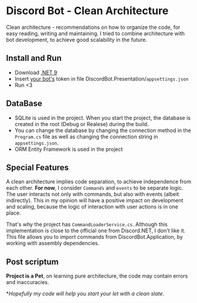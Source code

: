 # Discord Bot - Clean Architecture
Clean architecture - recommendations on how to organize the code, for easy reading, writing and maintaining. I tried to combine architecture with bot development, to achieve good scalability in the future.

## Install and Run
 - Download [.NET 9](https://dotnet.microsoft.com/en-us/download/dotnet/9.0)
 - Insert [your bot's](https://discord.com/developers/applications) token in file DiscordBot.Presentation/`appsettings.json`
 - Run <3

## DataBase
 - SQLite is used in the project. When you start the project, the database is created in the root (Debug or Realese) during the build.
 - You can change the database by changing the connection method in the `Program.cs` file as well as changing the connection string in `appsettings.json`.
 - ORM Entity Framework is used in the project

## Special Features
A clean architecture implies code separation, to achieve independence from each other. **For now**, I consider `Commands` and `events` to be separate logic. The user interacts not only with commands, but also with events (albeit indirectly). This in my opinion will have a positive impact on development and scaling, because the logic of interaction with user actions is in one place. 

That's why the project has `CommandLoaderService.cs`. Although this implementation is close to the official one from Discord.NET, I don't like it. This file allows you to import commands from DiscordBot.Application, by working with assembly dependencies. 

## Post scriptum

**Project is a Pet**, on learning pure architecture, the code may contain errors and inaccuracies. 

**Hopefully my code will help you start your let with a clean slate*.